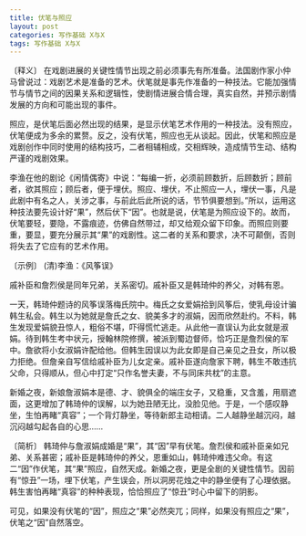 ```yaml
---
title: 伏笔与照应
layout: post
categories: 写作基础 X与X
tags: 写作基础 X与X
---
```


〔释义〕 在戏剧进展的关键性情节出现之前必须事先有所准备。法国剧作家小仲马曾说过：戏剧艺术是准备的艺术。伏笔就是事先作准备的一种技法。它能加强情节与情节之间的因果关系和逻辑性，使剧情进展合情合理，真实自然，并预示剧情发展的方向和可能出现的事件。

照应，是伏笔后面必然出现的结果，是显示伏笔艺术作用的一种技法。没有照应，伏笔便成为多余的累赘。反之，没有伏笔，照应也无从谈起。因此，伏笔和照应是戏剧创作中同时使用的结构技巧，二者相辅相成，交相辉映，造成情节生动、结构严谨的戏剧效果。

李渔在他的剧论《闲情偶寄》中说：“每编一折，必须前顾数折，后顾数折；顾前者，欲其照应；顾后者，便于埋伏。照应、埋伏，不止照应一人，埋伏一事，凡是此剧中有名之人，关涉之事，与前此后此所说的话，节节俱要想到。”所以，运用这种技法要先设计好“果”，然后伏下“因”。也就是说，伏笔是为照应设下的。故而，伏笔要轻，要隐，不露痕迹，仿佛自然带过，却又给观众留下印象。而照应则要重，要显，要充分展示其“果”的戏剧性。这二者的关系和要求，决不可颠倒，否则将失去了它应有的艺术作用。

〔示例〕 (清)李渔：《风筝误》

戚补臣和詹烈侯是同年兄弟，关系密切。戚补臣又是韩琦仲的养父，对韩有恩。

一天，韩琦仲题诗的风筝误落梅氏院中。梅氏之女爱娟拾到风筝后，使乳母设计骗韩生私会。韩生以为她就是詹氏之女、貌美多才的淑娟，因而欣然赴约。不料，韩生发现爱娟貌丑惊人，粗俗不堪，吓得慌忙逃走。从此他一直误认为此女就是淑娟。待到韩生考中状元，授翰林院修撰，被派到蜀边督师，恰巧正是詹烈侯的军中。詹欲将小女淑娟许配给他。但韩生因误以为此女即是自己亲见之丑女，所以极力拒绝。但詹亲自写信给戚补臣为儿女定亲。戚补臣遂向詹家下聘，韩生不敢违抗父命，只得顺从，但心中打定“只作名誉夫妻，不与同床共枕”的主意。

新婚之夜，新娘詹淑娟本是德、才、貌俱全的端庄女子，又稳重，又含羞，用扇遮面，这更增加了韩琦仲的误解，以为她丑陋无比，没脸见他。于是，一个感叹静坐，生怕再睹“真容”；一个背灯静坐，等待新郎主动相请。二人越静坐越沉闷，越沉闷越勾起各自的心思……

〔简析〕 韩琦仲与詹淑娟成婚是“果”，其“因”早有伏笔。詹烈侯和戚补臣亲如兄弟、关系甚密；戚补臣是韩琦仲的养父，恩重如山，韩琦仲难违父命。有这二“因”作伏笔，其“果”照应，自然天成。新婚之夜，更是全剧的关键性情节。因前有“惊丑”一场，埋下伏笔，产生误会，所以洞房花烛之中的静坐便有了心理依据。韩生害怕再睹“真容”的种种表现，恰恰照应了“惊丑”时心中留下的阴影。

可见，如果没有伏笔的“因”，照应之“果”必然突兀；同样，如果没有照应之“果”，伏笔之“因”自然落空。 